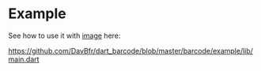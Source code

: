 # Example

See how to use it with [image](https://pub.dev/packages/image) here:

<https://github.com/DavBfr/dart_barcode/blob/master/barcode/example/lib/main.dart>
